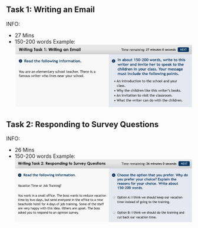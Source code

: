 ## Task 1: Writing an Email
INFO:
- 27 Mins
- 150-200 words
Example:
![](../../../../z.Images/Pasted%20image%2020240416153835.png)




## Task 2: Responding to Survey Questions
INFO:
- 26 Mins
- 150-200 words
Example:
![](../../../../z.Images/Pasted%20image%2020240416153901.png)